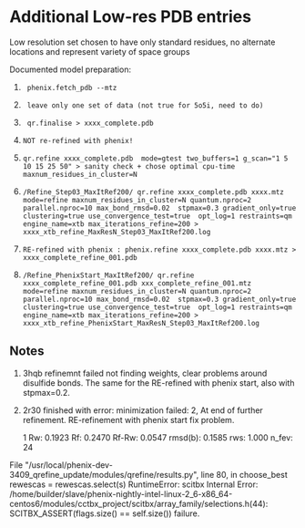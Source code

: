 # Additional Low-res PDB entries 
Low resolution set chosen to have only standard residues, no alternate locations and represent variety of space groups

Documented model preparation:

1.      phenix.fetch_pdb --mtz 

2.      leave only one set of data (not true for 5o5i, need to do) 

3.      qr.finalise > xxxx_complete.pdb

4.     NOT re-refined with phenix!

5.     qr.refine xxxx_complete.pdb  mode=gtest two_buffers=1 g_scan="1 5 10 15 25 50" > sanity check + chose optimal cpu-time maxnum_residues_in_cluster=N   

6.     /Refine_Step03_MaxItRef200/ qr.refine xxxx_complete.pdb xxxx.mtz mode=refine maxnum_residues_in_cluster=N quantum.nproc=2 parallel.nproc=10 max_bond_rmsd=0.02  stpmax=0.3 gradient_only=true clustering=true use_convergence_test=true  opt_log=1 restraints=qm  engine_name=xtb max_iterations_refine=200 > xxxx_xtb_refine_MaxResN_Step03_MaxItRef200.log   

7.     RE-refined with phenix : phenix.refine xxxx_complete.pdb xxxx.mtz > xxxx_complete_refine_001.pdb

8.     /Refine_PhenixStart_MaxItRef200/ qr.refine  xxxx_complete_refine_001.pdb xxx_complete_refine_001.mtz mode=refine maxnum_residues_in_cluster=N quantum.nproc=2 parallel.nproc=10 max_bond_rmsd=0.02  stpmax=0.3 gradient_only=true clustering=true use_convergence_test=true  opt_log=1 restraints=qm  engine_name=xtb max_iterations_refine=200 > xxxx_xtb_refine_PhenixStart_MaxResN_Step03_MaxItRef200.log


## Notes

1.  3hqb refinemnt failed not finding weights, clear problems around disulfide bonds. The same for the RE-refined with phenix start, also with stpmax=0.2.

2.  2r30 finished with error: minimization failed: 2, At end of further refinement. RE-refinement with phenix start fix problem.

     1 Rw: 0.1923 Rf: 0.2470 Rf-Rw: 0.0547 rmsd(b):  0.1585 rws:  1.000 n_fev: 24
     
  File "/usr/local/phenix-dev-3409_qrefine_update/modules/qrefine/results.py", line 80, in choose_best
    rewescas = rewescas.select(s)
RuntimeError: scitbx Internal Error: /home/builder/slave/phenix-nightly-intel-linux-2_6-x86_64-centos6/modules/cctbx_project/scitbx/array_family/selections.h(44): SCITBX_ASSERT(flags.size() == self.size()) failure.
